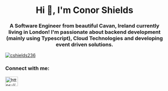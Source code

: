 <h1 align="center">Hi 👋, I'm Conor Shields</h1>
<h3 align="center">A Software Engineer from beautiful Cavan, Ireland currently living in London! I'm passionate about backend development (mainly using Typescript), Cloud Technologies and developing event driven solutions.</h3>

<p align="left"> <a href="https://github.com/ryo-ma/github-profile-trophy"><img src="https://github-profile-trophy.vercel.app/?username=cshields236" alt="cshields236" /></a> </p>

<h3 align="left">Connect with me:</h3>
<p align="left">
<a href="https://linkedin.com/in/https://www.linkedin.com/in/conor-shields-369aa7166/" target="blank"><img align="center" src="https://raw.githubusercontent.com/rahuldkjain/github-profile-readme-generator/master/src/images/icons/Social/linked-in-alt.svg" alt="https://www.linkedin.com/in/conor-shields-369aa7166/" height="30" width="40" /></a>
</p>
